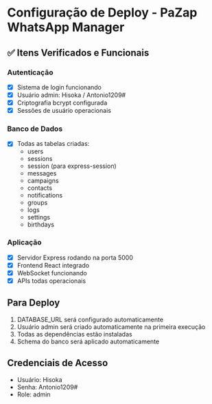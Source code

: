 # Configuração de Deploy - PaZap WhatsApp Manager

## ✅ Itens Verificados e Funcionais

### Autenticação
- [x] Sistema de login funcionando
- [x] Usuário admin: Hisoka / Antonio1209#
- [x] Criptografia bcrypt configurada
- [x] Sessões de usuário operacionais

### Banco de Dados
- [x] Todas as tabelas criadas:
  - users
  - sessions
  - session (para express-session)
  - messages
  - campaigns
  - contacts
  - notifications
  - groups
  - logs
  - settings
  - birthdays

### Aplicação
- [x] Servidor Express rodando na porta 5000
- [x] Frontend React integrado
- [x] WebSocket funcionando
- [x] APIs todas operacionais

## Para Deploy
1. DATABASE_URL será configurado automaticamente
2. Usuário admin será criado automaticamente na primeira execução
3. Todas as dependências estão instaladas
4. Schema do banco será aplicado automaticamente

## Credenciais de Acesso
- Usuário: Hisoka
- Senha: Antonio1209#
- Role: admin